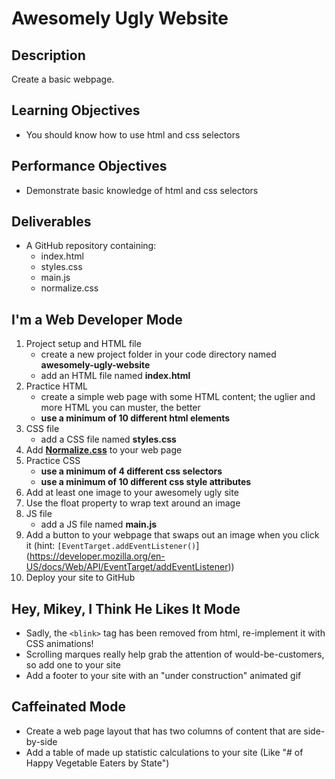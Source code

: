 # Awesomely Ugly Website

## Description

Create a basic webpage.

## Learning Objectives

* You should know how to use html and css selectors

## Performance Objectives

* Demonstrate basic knowledge of html and css selectors

## Deliverables

* A GitHub repository containing:
	* index.html
	* styles.css
	* main.js
	* normalize.css

## I'm a Web Developer Mode

1. Project setup and HTML file  
	* create a new project folder in your code directory named **awesomely-ugly-website**
	* add an HTML file named **index.html**
2. Practice HTML
	* create a simple web page with some HTML content; the uglier and more HTML you can muster, the better
	* **use a minimum of 10 different html elements**
3. CSS file
	* add a CSS file named **styles.css**
4. Add [**Normalize.css**](https://necolas.github.io/normalize.css/) to your web page
5. Practice CSS
	* **use a minimum of 4 different css selectors**
	* **use a minimum of 10 different css style attributes**
6. Add at least one image to your awesomely ugly site
7. Use the float property to wrap text around an image
8. JS file
	* add a JS file named **main.js**
9. Add a button to your webpage that swaps out an image when you click it (hint: `[EventTarget.addEventListener()`](https://developer.mozilla.org/en-US/docs/Web/API/EventTarget/addEventListener))
10. Deploy your site to GitHub

## Hey, Mikey, I Think He Likes It Mode

* Sadly, the `<blink>` tag has been removed from html, re-implement it with CSS animations!
* Scrolling marques really help grab the attention of would-be-customers, so add one to your site
* Add a footer to your site with an "under construction" animated gif

## Caffeinated Mode

* Create a web page layout that has two columns of content that are side-by-side
* Add a table of made up statistic calculations to your site (Like "# of Happy Vegetable Eaters by State")
